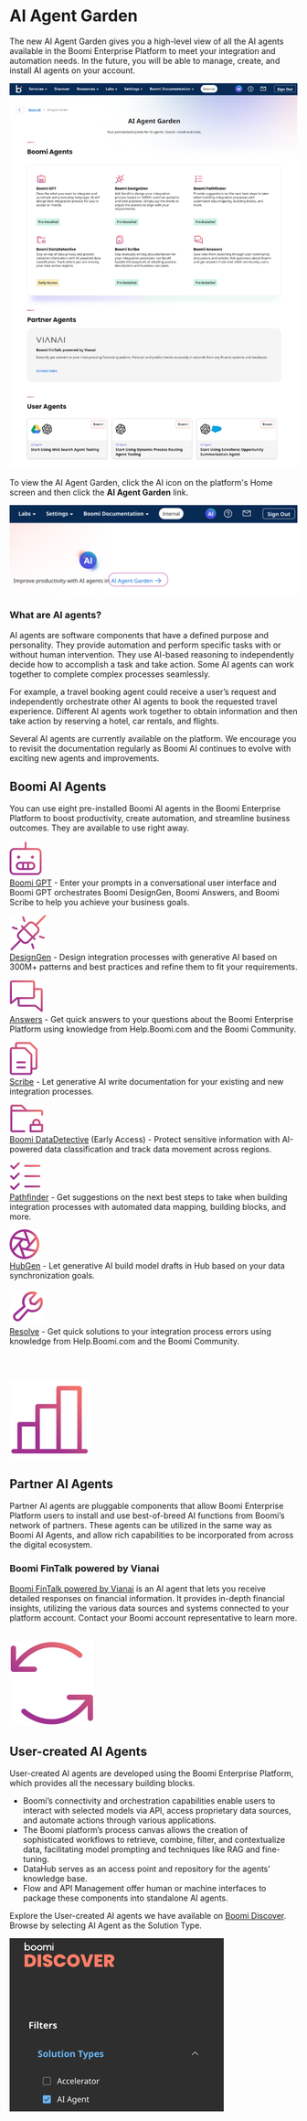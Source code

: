 # AI Agent Garden

<head>
  <meta name="guidename" content="Platform"/>
  <meta name="context" content="GUID-22f68162-3f4a-429c-9d84-6b0e0b450a8d"/>
</head>

The new AI Agent Garden gives you a high-level view of all the AI agents available in the Boomi Enterprise Platform to meet your integration and automation needs. In the future, you will be able to manage, create, and install AI agents on your account.

![image of the AI agent garden, displaying Boomi AI agents as installed, and displays tiles for other Partner and User agents.](./Images/ai-img-agent_garden_2.png)

To view the AI Agent Garden, click the AI icon on the platform's Home screen and then click the **AI Agent Garden** link.

![image of the main Boomi GPT page with agent garden link](./Images/ai-img_agent_link.png)

### What are AI agents?

AI agents are software components that have a defined purpose and personality. They provide automation and perform specific tasks with or without human intervention. They use AI-based reasoning to independently decide how to accomplish a task and take action. Some AI agents can work together to complete complex processes seamlessly.

For example, a travel booking agent could receive a user’s request and independently orchestrate other AI agents to book the requested travel experience. Different AI agents work together to obtain information and then take action by reserving a hotel, car rentals, and flights.

Several AI agents are currently available on the platform. We encourage you to revisit the documentation regularly as Boomi AI continues to evolve with exciting new agents and improvements.


## Boomi AI Agents

You can use eight pre-installed Boomi AI agents in the Boomi Enterprise Platform to boost productivity, create automation, and streamline business outcomes. They are available to use right away.

![icon](./Images/ai-img-agent-boomigpt.svg)<br/>
[Boomi GPT](/docs/Atomsphere/Platform/atm-BoomiAI_BoomiGPT.md) - Enter your prompts in a conversational user interface and Boomi GPT orchestrates Boomi DesignGen, Boomi Answers, and Boomi Scribe to help you achieve your business goals.

![icon](./Images/ai-img-agent-designgen.svg)<br/>
[DesignGen](/docs/Atomsphere/Platform/atm-BoomiAI_Boomi_DesignGen.md) - Design integration processes with generative AI based on 300M+ patterns and best practices and refine them to fit your requirements.

![icon](./Images/ai-img-agent-boomianswers.svg)<br/>
[Answers](/docs/Atomsphere/Platform/atm-BoomiAI_Boomi_Answers.md) - Get quick answers to your questions about the Boomi Enterprise Platform using knowledge from Help.Boomi.com and the Boomi Community.

![icon](./Images/ai-img-agent-boomiscribe.svg)<br/>
[Scribe](/docs/Atomsphere/Platform/atm-BoomiAI_Boomi_Scribe.md) - Let generative AI write documentation for your existing and new integration processes.

![icon](./Images/ai-img-agent-boomidatadetective.svg)<br/>
[Boomi DataDetective](/docs/Atomsphere/Platform/atm-BoomiAI_PII_Insights.md) (Early Access) - Protect sensitive information with AI-powered data classification and track data movement across regions.

![icon](./Images/ai-img-agent-boomipathfinder.svg)<br/>
[Pathfinder](/docs/Atomsphere/Platform/atm-BoomiAI_Boomi_Pathfinder.md) - Get suggestions on the next best steps to take when building integration processes with automated data mapping, building blocks, and more.

![icon](./Images/ai-img-agent-hubgen-3.svg)<br/>
[HubGen](/docs/Atomsphere/Platform/atm-BoomiAI_Boomi_HubGen.md) - Let generative AI build model drafts in Hub based on your data synchronization goals.

![icon](./Images/ai-img-agent-resolve.svg)<br/>
[Resolve](/docs/Atomsphere/Integration/Integration%20management/c-atm-Boomi_Resolve_161e2c65-2c4d-45b8-a0ae-b107ddddac89.md) - Get quick solutions to your integration process errors using knowledge from Help.Boomi.com and the Boomi Community.

<br/><br/>

![icon](./Images/ai-img-agent-partneragent.svg)
## Partner AI Agents

Partner AI agents are pluggable components that allow Boomi Enterprise Platform users to install and use best-of-breed AI functions from Boomi’s network of partners. These agents can be utilized in the same way as Boomi AI Agents, and allow rich capabilities to be incorporated from across the digital ecosystem.

### Boomi FinTalk powered by Vianai

[Boomi FinTalk powered by Vianai](https://discover.boomi.com/solutions/boomi-fintalk) is an AI agent that lets you receive detailed responses on financial information. It provides in-depth financial insights, utilizing the various data sources and systems connected to your platform account. Contact your Boomi account representative to learn more.<br/><br/>

![icon](./Images/ai-img-agent-useragent.svg)
## User-created AI Agents

User-created AI agents are developed using the Boomi Enterprise Platform, which provides all the necessary building blocks.

- Boomi’s connectivity and orchestration capabilities enable users to interact with selected models via API, access proprietary data sources, and automate actions through various applications. 
- The Boomi platform’s process canvas allows the creation of sophisticated workflows to retrieve, combine, filter, and contextualize data, facilitating model prompting and techniques like RAG and fine-tuning. 
- DataHub serves as an access point and repository for the agents’ knowledge base.
- Flow and API Management offer human or machine interfaces to package these components into standalone AI agents.

Explore the User-created AI agents we have available on [Boomi Discover](https://discover.boomi.com/browse-solutions). Browse by selecting AI Agent as the Solution Type.

![Browse Boomi Discover AI agent filter](./Images/ai-img-boomi_discover.png)